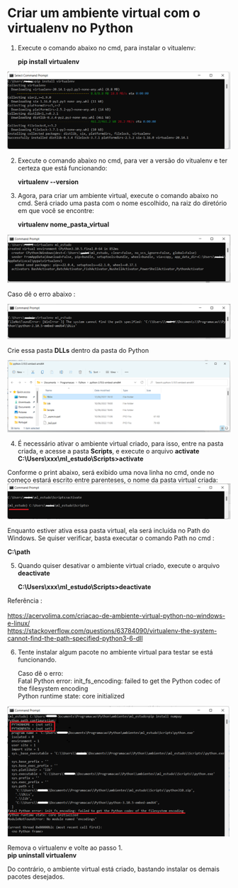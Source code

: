 # Criar um ambiente virtual com o **virtualenv** no Python
1. Execute o comando abaixo no cmd, para instalar o vitualenv:<p>
**pip install virtualenv**
 <img src="/image/image06.png">
    
2. Execute o comando abaixo no cmd, para ver a versão do vitualenv e ter certeza que está funcionando:<p>
**virtualenv --version**

3. Agora, para criar um ambiente virtual, execute o comando abaixo no cmd. Será criado uma pasta com o nome escolhido, na raiz do diretório em que você se encontre:<p>
**virtualenv nome_pasta_virtual**
<img src="/image/image07.png">

Caso dê o erro abaixo :<p>
<img src="/image/image08.png">

Crie essa pasta **DLLs** dentro da pasta do Python<p>
<img src="/image/image09.png">

4. É necessário ativar o ambiente virtual criado, para isso, entre na pasta criada, e acesse a pasta **Scripts**, e execute o arquivo **activate**
**C:\Users\xxx\ml_estudo\Scripts>activate**
   
Conforme o print abaixo, será exibido uma nova linha no cmd, onde no começo estará escrito entre parenteses, o nome da pasta virtual criada:
<img src="/image/image10.png">

Enquanto estiver ativa essa pasta virtual, ela será incluída no Path do Windows. Se quiser verificar, basta executar o comando Path no cmd :<p>
**C:\path**
    
5. Quando quiser desativar o ambiente virtual criado, execute o arquivo **deactivate**<p>
**C:\Users\xxx\ml_estudo\Scripts>deactivate**    
    
Referência :<br>  
https://acervolima.com/criacao-de-ambiente-virtual-python-no-windows-e-linux/<br>
https://stackoverflow.com/questions/63784090/virtualenv-the-system-cannot-find-the-path-specified-python3-6-dll

6. Tente instalar algum pacote no ambiente virtual para testar se está funcionando.<p>
Caso dê o erro:<br>
Fatal Python error: init_fs_encoding: failed to get the Python codec of the filesystem encoding<br>
Python runtime state: core initialized<br>
    
<img src="/image/image11.png">

Remova o virtualenv e volte ao passo 1.<br>
**pip uninstall virtualenv**   

Do contrário, o ambiente virtual está criado, bastando instalar os demais pacotes desejados.
